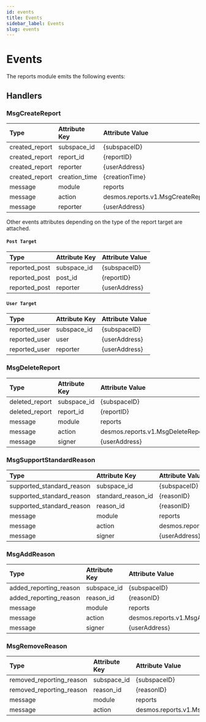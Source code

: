 ```yaml
---
id: events
title: Events
sidebar_label: Events
slug: events
---
```


# Events

The reports module emits the following events:

## Handlers

### MsgCreateReport

| **Type**       | **Attribute Key** | **Attribute Value**               | 
|:---------------|:------------------|:----------------------------------|
| created_report | subspace_id       | {subspaceID}                      |
| created_report | report_id         | {reportID}                        |
| created_report | reporter          | {userAddress}                     |
| created_report | creation_time     | {creationTime}                    |
| message        | module            | reports                           |
| message        | action            | desmos.reports.v1.MsgCreateReport |
| message        | reporter          | {userAddress}                     |

Other events attributes depending on the type of the report target are attached.

#### `Post Target`

| **Type**      | **Attribute Key** | **Attribute Value** | 
|:--------------|:------------------|:--------------------|
| reported_post | subspace_id       | {subspaceID}        |
| reported_post | post_id           | {reportID}          |
| reported_post | reporter          | {userAddress}       |

#### `User Target`

| **Type**      | **Attribute Key** | **Attribute Value** | 
|:--------------|:------------------|:--------------------|
| reported_user | subspace_id       | {subspaceID}        |
| reported_user | user              | {userAddress}       |
| reported_user | reporter          | {userAddress}       |

### MsgDeleteReport

| **Type**       | **Attribute Key** | **Attribute Value**               | 
|:---------------|:------------------|:----------------------------------|
| deleted_report | subspace_id       | {subspaceID}                      |
| deleted_report | report_id         | {reportID}                        |
| message        | module            | reports                           |
| message        | action            | desmos.reports.v1.MsgDeleteReport |
| message        | signer            | {userAddress}                     |

### MsgSupportStandardReason

| **Type**                  | **Attribute Key**  | **Attribute Value**                        | 
|:--------------------------|:-------------------|:-------------------------------------------|
| supported_standard_reason | subspace_id        | {subspaceID}                               |
| supported_standard_reason | standard_reason_id | {reasonID}                                 |
| supported_standard_reason | reason_id          | {reasonID}                                 |
| message                   | module             | reports                                    |
| message                   | action             | desmos.reports.v1.MsgSupportStandardReason |
| message                   | signer             | {userAddress}                              |

### MsgAddReason

| **Type**               | **Attribute Key** | **Attribute Value**            | 
|:-----------------------|:------------------|:-------------------------------|
| added_reporting_reason | subspace_id       | {subspaceID}                   |
| added_reporting_reason | reason_id         | {reasonID}                     |
| message                | module            | reports                        |
| message                | action            | desmos.reports.v1.MsgAddReason |
| message                | signer            | {userAddress}                  |

### MsgRemoveReason

| **Type**                 | **Attribute Key** | **Attribute Value**               | 
|:-------------------------|:------------------|:----------------------------------|
| removed_reporting_reason | subspace_id       | {subspaceID}                      |
| removed_reporting_reason | reason_id         | {reasonID}                        |
| message                  | module            | reports                           |
| message                  | action            | desmos.reports.v1.MsgRemoveReason |